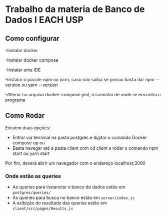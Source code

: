 # Trabalho da materia de Banco de Dados I EACH USP


## Como configurar

-Instalar docker

-Instalar docker compose

-Instalar uma IDE

-Instalar o pacote npm ou yarn, caso não saiba se possui basta dar npm --version ou yarn --version

-Alterar no arquivo docker-compose.yml, o caminho de onde se encontra o programa


## Como Rodar
Existem duas opções:

- Entrar via terminal na pasta postgres e digitar o comando Docker compose up
ou
- Basta navegar até a pasta client com cd client e rodar o comando npm start ou yarn start

Por fim, deverá abrir um navegador com o endereço localhost:3000


### Onde estão as queries
- As queries para instanciar o banco de dados estão em `postgres/queries/`
- As queries para busca no banco estão em `server/index.js`
- A exibição do resultado das queries estão em `client/src/pages/Results.js`
